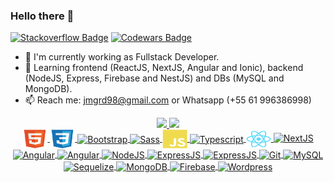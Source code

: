 ### Hello there 👋

[![Stackoverflow Badge](https://img.shields.io/badge/-Stackoverflow-4CA143?style=flat-square&logo=Stackoverflow&logoColor=white&link=https://stackoverflow.com/users/19366136/jmgrd98)](https://stackoverflow.com/users/19366136/jmgrd98)
[![Codewars Badge](https://www.codewars.com/users/jmgrd98/badges/micro)](https://www.codewars.com/users/jmgrd98/badges/micro)

- 🔭 I'm currently working as Fullstack Developer.
- 🌱 Learning frontend (ReactJS, NextJS, Angular and Ionic), backend (NodeJS, Express, Firebase and NestJS) and DBs (MySQL and MongoDB).
- 📫 Reach me: jmgrd98@gmail.com or Whatsapp (+55 61 996386998)

<div align="center">
  <a href="https://github.com/jmgrd98">
  <img height="180em" src="https://github-readme-stats.vercel.app/api?username=jmgrd98&show_icons=true&theme=dark&include_all_commits=true&count_private=true"/>
  <img height="180em" src="https://github-readme-stats.vercel.app/api/top-langs/?username=jmgrd98&layout=compact&langs_count=7&theme=dark"/>
</div>

<div style="display: inline_block" align="center">
  <img align="center" alt="HTML" height="30" width="40" src="https://raw.githubusercontent.com/devicons/devicon/master/icons/html5/html5-original.svg">
  <img align="center" alt="CSS" height="30" width="40" src="https://raw.githubusercontent.com/devicons/devicon/master/icons/css3/css3-original.svg">
  <img align="center" alt="Bootstrap" heigh="30" width="40" src="https://cdn.jsdelivr.net/gh/devicons/devicon/icons/bootstrap/bootstrap-plain-wordmark.svg" />
  <img align="center" alt="Sass" heigh="30" width="40" src="https://cdn.jsdelivr.net/gh/devicons/devicon/icons/sass/sass-original.svg" />
  <img align="center" alt="Javascript" height="30" width="40" src="https://raw.githubusercontent.com/devicons/devicon/master/icons/javascript/javascript-plain.svg">
  <img align="center" alt="Typescript" height="30" width="40" src="https://cdn.jsdelivr.net/gh/devicons/devicon/icons/typescript/typescript-original.svg" />
  <img align="center" alt="ReactJS" height="30" width="40" src="https://raw.githubusercontent.com/devicons/devicon/master/icons/react/react-original.svg">
  <img aling="center" alt="NextJS" height="30" width="40" src="https://cdn.jsdelivr.net/gh/devicons/devicon/icons/nextjs/nextjs-original.svg" />
  <img align="center" alt="Angular" height="30" width="40" src="https://cdn.jsdelivr.net/gh/devicons/devicon/icons/angularjs/angularjs-original.svg" />
  
  <img align="center" alt="Angular" height="30" width="40" src="https://cdn.jsdelivr.net/gh/devicons/devicon/icons/ionic/ionic-original.svg" />
  <img align="center" alt="NodeJS" heigh="30" width="40" src="https://cdn.jsdelivr.net/gh/devicons/devicon/icons/nodejs/nodejs-original.svg" />
  <img align="center" alt="ExpressJS" heigh="30" width="40" src="https://cdn.jsdelivr.net/gh/devicons/devicon/icons/express/express-original.svg" />
  <img align="center" alt="ExpressJS" heigh="30" width="40" src="https://cdn.jsdelivr.net/gh/devicons/devicon/icons/nestjs/nestjs-plain.svg" />
  <img align="center" alt="Git" heigh="30" width="40" src="https://cdn.jsdelivr.net/gh/devicons/devicon/icons/git/git-original.svg"/>
  <img align="center" alt="MySQL" heigh="30" width="40" src="https://cdn.jsdelivr.net/gh/devicons/devicon/icons/mysql/mysql-original-wordmark.svg" />
  <img align="center" alt="Sequelize" heigh="30" width="40" src="https://cdn.jsdelivr.net/gh/devicons/devicon/icons/sequelize/sequelize-original.svg" /> 
  <img align="center" alt="MongoDB" heigh="30" width="40" src="https://cdn.jsdelivr.net/gh/devicons/devicon/icons/mongodb/mongodb-original-wordmark.svg" />
  <img align="center" alt="Firebase" heigh="30" width="40" src="https://cdn.jsdelivr.net/gh/devicons/devicon/icons/firebase/firebase-plain.svg" />
  <img align="center" alt="Wordpress" heigh="30" width="40" src="https://cdn.jsdelivr.net/gh/devicons/devicon/icons/wordpress/wordpress-plain.svg" />
          
          
          
  </div>

